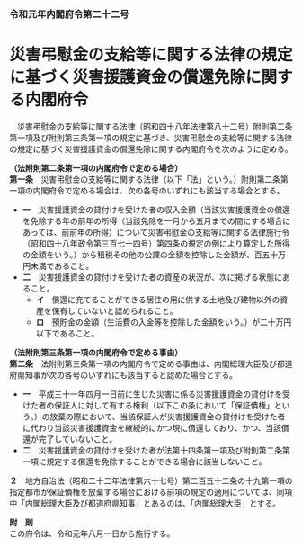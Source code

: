 ### 令和元年内閣府令第二十二号  
# 災害弔慰金の支給等に関する法律の規定に基づく災害援護資金の償還免除に関する内閣府令  
　災害弔慰金の支給等に関する法律（昭和四十八年法律第八十二号）附則第二条第一項及び附則第三条第一項の規定に基づき、災害弔慰金の支給等に関する法律の規定に基づく災害援護資金の償還免除に関する内閣府令を次のように定める。  
  
**（法附則第二条第一項の内閣府令で定める場合）**  
**第一条**　災害弔慰金の支給等に関する法律（以下「法」という。）附則第二条第一項の内閣府令で定める場合は、次の各号のいずれにも該当する場合とする。  
* **一**　災害援護資金の貸付けを受けた者の収入金額（当該災害援護資金の償還を免除する年の前年の所得（当該免除を一月から五月までの間にする場合にあっては、前前年の所得）について災害弔慰金の支給等に関する法律施行令（昭和四十八年政令第三百七十四号）第四条の規定の例により算定した所得の金額をいう。）から租税その他の公課の金額を控除した金額が、百五十万円未満であること。  
* **二**　災害援護資金の貸付けを受けた者の資産の状況が、次に掲げる状態にあること。  
	* **イ**　償還に充てることができる居住の用に供する土地及び建物以外の資産を保有していないと認められること。  
	* **ロ**　預貯金の金額（生活費の入金等を控除した金額をいう。）が二十万円以下であること。  
  
**（法附則第三条第一項の内閣府令で定める事由）**  
**第二条**　法附則第三条第一項の内閣府令で定める事由は、内閣総理大臣及び都道府県知事が次の各号のいずれにも該当すると認めた場合とする。  
* **一**　平成三十一年四月一日前に生じた災害に係る災害援護資金の貸付けを受けた者の保証人に対して有する権利（以下この条において「保証債権」という。）の放棄の際において、当該保証人が災害援護資金の貸付けを受けた者に代わり当該災害援護資金を継続的にかつ現に償還しており、かつ、当該償還が完了していないこと。  
* **二**　災害援護資金の貸付けを受けた者が法第十四条第一項及び附則第二条第一項に規定する償還を免除することができる場合に該当しないこと。  
  
**２**　地方自治法（昭和二十二年法律第六十七号）第二百五十二条の十九第一項の指定都市が保証債権を放棄する場合における前項の規定の適用については、同項中「内閣総理大臣及び都道府県知事」とあるのは、「内閣総理大臣」とする。  
  
**附　則**  
この府令は、令和元年八月一日から施行する。  
  
